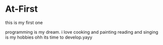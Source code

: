 # At-First

this is my first one


programming is my dream.
i love cooking and painting
reading and singing is my hobbies
ohh its time to develop.yayy
